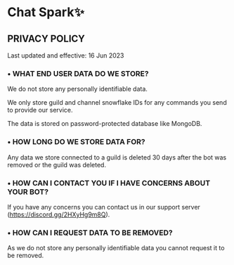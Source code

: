 # Chat Spark✨

## PRIVACY POLICY

Last updated and effective: 16 Jun 2023

### • WHAT END USER DATA DO WE STORE?

We do not store any personally identifiable data.

We only store guild and channel snowflake IDs for any commands you send to provide our service.

The data is stored on password-protected database like MongoDB.

### • HOW LONG DO WE STORE DATA FOR?

Any data we store connected to a guild is deleted 30 days after the bot was removed or the guild was deleted.

### • HOW CAN I CONTACT YOU IF I HAVE CONCERNS ABOUT YOUR BOT?

If you have any concerns you can contact us in our support server (https://discord.gg/2HXyHg9m8Q).

### • HOW CAN I REQUEST DATA TO BE REMOVED?

As we do not store any personally identifiable data you cannot request it to be removed.
